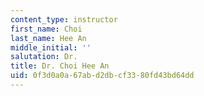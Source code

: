 ```yaml
---
content_type: instructor
first_name: Choi
last_name: Hee An
middle_initial: ''
salutation: Dr.
title: Dr. Choi Hee An
uid: 0f3d0a0a-67ab-d2db-cf33-80fd43bd64dd
---
```

